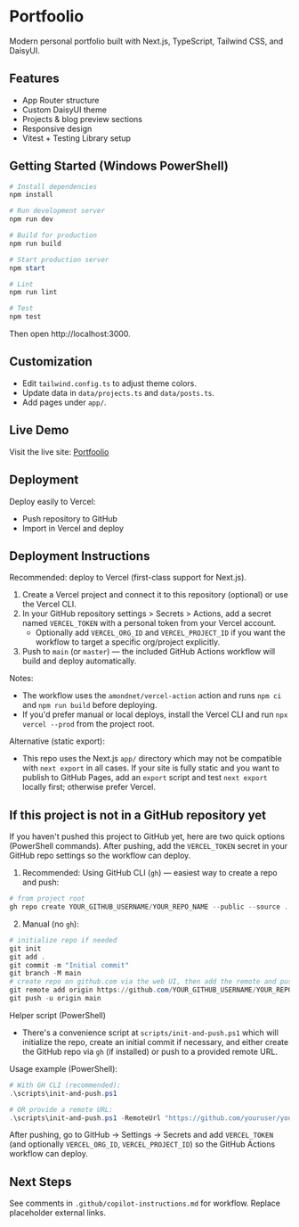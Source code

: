 # Portfoolio

Modern personal portfolio built with Next.js, TypeScript, Tailwind CSS, and DaisyUI.

## Features

- App Router structure
- Custom DaisyUI theme
- Projects & blog preview sections
- Responsive design
- Vitest + Testing Library setup

## Getting Started (Windows PowerShell)

```powershell
# Install dependencies
npm install

# Run development server
npm run dev

# Build for production
npm run build

# Start production server
npm start

# Lint
npm run lint

# Test
npm test
```

Then open http://localhost:3000.

## Customization

- Edit `tailwind.config.ts` to adjust theme colors.
- Update data in `data/projects.ts` and `data/posts.ts`.
- Add pages under `app/`.

## Live Demo

Visit the live site: [Portfoolio](https://fortune-04.github.io/Pogforlio/)

## Deployment

Deploy easily to Vercel:

- Push repository to GitHub
- Import in Vercel and deploy

## Deployment Instructions

Recommended: deploy to Vercel (first-class support for Next.js).

1. Create a Vercel project and connect it to this repository (optional) or use the Vercel CLI.
2. In your GitHub repository settings > Secrets > Actions, add a secret named `VERCEL_TOKEN` with a personal token from your Vercel account.
   - Optionally add `VERCEL_ORG_ID` and `VERCEL_PROJECT_ID` if you want the workflow to target a specific org/project explicitly.
3. Push to `main` (or `master`) — the included GitHub Actions workflow will build and deploy automatically.

Notes:

- The workflow uses the `amondnet/vercel-action` action and runs `npm ci` and `npm run build` before deploying.
- If you'd prefer manual or local deploys, install the Vercel CLI and run `npx vercel --prod` from the project root.

Alternative (static export):

- This repo uses the Next.js `app/` directory which may not be compatible with `next export` in all cases. If your site is fully static and you want to publish to GitHub Pages, add an `export` script and test `next export` locally first; otherwise prefer Vercel.

## If this project is not in a GitHub repository yet

If you haven't pushed this project to GitHub yet, here are two quick options (PowerShell commands). After pushing, add the `VERCEL_TOKEN` secret in your GitHub repo settings so the workflow can deploy.

1. Recommended: Using GitHub CLI (`gh`) — easiest way to create a repo and push:

```powershell
# from project root
gh repo create YOUR_GITHUB_USERNAME/YOUR_REPO_NAME --public --source . --remote origin --push
```

2. Manual (no `gh`):

```powershell
# initialize repo if needed
git init
git add .
git commit -m "Initial commit"
git branch -M main
# create repo on github.com via the web UI, then add the remote and push
git remote add origin https://github.com/YOUR_GITHUB_USERNAME/YOUR_REPO_NAME.git
git push -u origin main
```

Helper script (PowerShell)

- There's a convenience script at `scripts/init-and-push.ps1` which will initialize the repo, create an initial commit if necessary, and either create the GitHub repo via `gh` (if installed) or push to a provided remote URL.

Usage example (PowerShell):

```powershell
# With GH CLI (recommended):
.\scripts\init-and-push.ps1

# OR provide a remote URL:
.\scripts\init-and-push.ps1 -RemoteUrl "https://github.com/youruser/yourrepo.git"
```

After pushing, go to GitHub → Settings → Secrets and add `VERCEL_TOKEN` (and optionally `VERCEL_ORG_ID`, `VERCEL_PROJECT_ID`) so the GitHub Actions workflow can deploy.

## Next Steps

See comments in `.github/copilot-instructions.md` for workflow. Replace placeholder external links.
